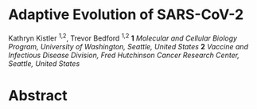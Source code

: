 # Adaptive Evolution of SARS-CoV-2
Kathryn Kistler <sup>1,2</sup>, Trevor Bedford <sup>1,2</sup>
**1** *Molecular and Cellular Biology Program, University of Washington, Seattle, United States*
**2** *Vaccine and Infectious Disease Division, Fred Hutchinson Cancer Research Center, Seattle, United States*

# Abstract

